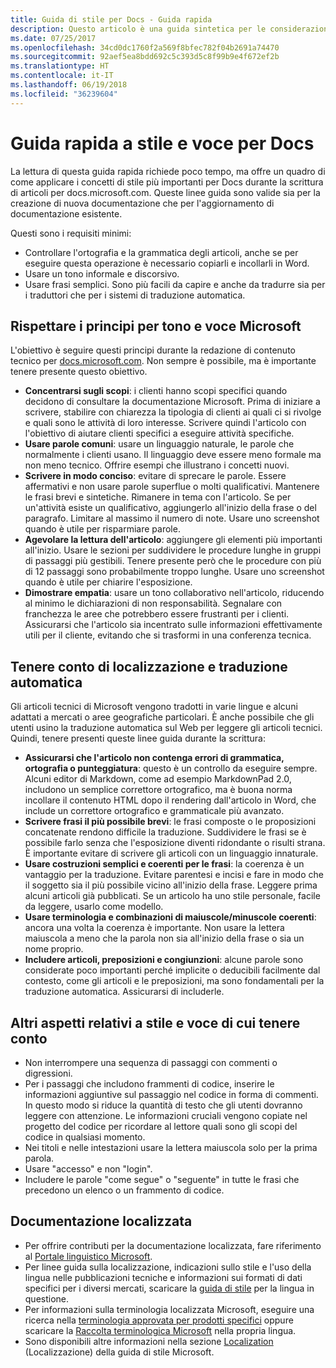 ```yaml
---
title: Guida di stile per Docs - Guida rapida
description: Questo articolo è una guida sintetica per le considerazioni sullo stile, che contiene solo gli argomenti fondamentali per iniziare a contribuire a docs.microsoft.com.
ms.date: 07/25/2017
ms.openlocfilehash: 34cd0dc1760f2a569f8bfec782f04b2691a74470
ms.sourcegitcommit: 92aef5ea8bdd692c5c393d5c8f99b9e4f672ef2b
ms.translationtype: HT
ms.contentlocale: it-IT
ms.lasthandoff: 06/19/2018
ms.locfileid: "36239604"
---
```

# <a name="docs-style-and-voice-quick-start"></a>Guida rapida a stile e voce per Docs

La lettura di questa guida rapida richiede poco tempo, ma offre un quadro di come applicare i concetti di stile più importanti per Docs durante la scrittura di articoli per docs.microsoft.com. Queste linee guida sono valide sia per la creazione di nuova documentazione che per l'aggiornamento di documentazione esistente.

Questi sono i requisiti minimi:

- Controllare l'ortografia e la grammatica degli articoli, anche se per eseguire questa operazione è necessario copiarli e incollarli in Word.
- Usare un tono informale e discorsivo.
- Usare frasi semplici. Sono più facili da capire e anche da tradurre sia per i traduttori che per i sistemi di traduzione automatica.

## <a name="use-the-microsoft-voice-principles"></a>Rispettare i principi per tono e voce Microsoft

L'obiettivo è seguire questi principi durante la redazione di contenuto tecnico per [docs.microsoft.com](https://docs.microsoft.com). Non sempre è possibile, ma è importante tenere presente questo obiettivo.

- **Concentrarsi sugli scopi**: i clienti hanno scopi specifici quando decidono di consultare la documentazione Microsoft. Prima di iniziare a scrivere, stabilire con chiarezza la tipologia di clienti ai quali ci si rivolge e quali sono le attività di loro interesse. Scrivere quindi l'articolo con l'obiettivo di aiutare clienti specifici a eseguire attività specifiche.
- **Usare parole comuni**: usare un linguaggio naturale, le parole che normalmente i clienti usano. Il linguaggio deve essere meno formale ma non meno tecnico. Offrire esempi che illustrano i concetti nuovi.
- **Scrivere in modo conciso**: evitare di sprecare le parole. Essere affermativi e non usare parole superflue o molti qualificativi. Mantenere le frasi brevi e sintetiche. Rimanere in tema con l'articolo. Se per un'attività esiste un qualificativo, aggiungerlo all'inizio della frase o del paragrafo. Limitare al massimo il numero di note. Usare uno screenshot quando è utile per risparmiare parole.
- **Agevolare la lettura dell'articolo**: aggiungere gli elementi più importanti all'inizio. Usare le sezioni per suddividere le procedure lunghe in gruppi di passaggi più gestibili. Tenere presente però che le procedure con più di 12 passaggi sono probabilmente troppo lunghe. Usare uno screenshot quando è utile per chiarire l'esposizione.
- **Dimostrare empatia**: usare un tono collaborativo nell'articolo, riducendo al minimo le dichiarazioni di non responsabilità. Segnalare con franchezza le aree che potrebbero essere frustranti per i clienti. Assicurarsi che l'articolo sia incentrato sulle informazioni effettivamente utili per il cliente, evitando che si trasformi in una conferenza tecnica.

## <a name="consider-localization-and-machine-translation"></a>Tenere conto di localizzazione e traduzione automatica

Gli articoli tecnici di Microsoft vengono tradotti in varie lingue e alcuni adattati a mercati o aree geografiche particolari. È anche possibile che gli utenti usino la traduzione automatica sul Web per leggere gli articoli tecnici. Quindi, tenere presenti queste linee guida durante la scrittura:

- **Assicurarsi che l'articolo non contenga errori di grammatica, ortografia o punteggiatura**: questo è un controllo da eseguire sempre. Alcuni editor di Markdown, come ad esempio MarkdownPad 2.0, includono un semplice correttore ortografico, ma è buona norma incollare il contenuto HTML dopo il rendering dall'articolo in Word, che include un correttore ortografico e grammaticale più avanzato.
- **Scrivere frasi il più possibile brevi**: le frasi composte o le proposizioni concatenate rendono difficile la traduzione. Suddividere le frasi se è possibile farlo senza che l'esposizione diventi ridondante o risulti strana. È importante evitare di scrivere gli articoli con un linguaggio innaturale.
- **Usare costruzioni semplici e coerenti per le frasi**: la coerenza è un vantaggio per la traduzione. Evitare parentesi e incisi e fare in modo che il soggetto sia il più possibile vicino all'inizio della frase. Leggere prima alcuni articoli già pubblicati. Se un articolo ha uno stile personale, facile da leggere, usarlo come modello.
- **Usare terminologia e combinazioni di maiuscole/minuscole coerenti**: ancora una volta la coerenza è importante. Non usare la lettera maiuscola a meno che la parola non sia all'inizio della frase o sia un nome proprio.
- **Includere articoli, preposizioni e congiunzioni**: alcune parole sono considerate poco importanti perché implicite o deducibili facilmente dal contesto, come gli articoli e le preposizioni, ma sono fondamentali per la traduzione automatica. Assicurarsi di includerle.

## <a name="other-style-and-voice-issues-to-watch-for"></a>Altri aspetti relativi a stile e voce di cui tenere conto

- Non interrompere una sequenza di passaggi con commenti o digressioni.
- Per i passaggi che includono frammenti di codice, inserire le informazioni aggiuntive sul passaggio nel codice in forma di commenti. In questo modo si riduce la quantità di testo che gli utenti dovranno leggere con attenzione. Le informazioni cruciali vengono copiate nel progetto del codice per ricordare al lettore quali sono gli scopi del codice in qualsiasi momento.
- Nei titoli e nelle intestazioni usare la lettera maiuscola solo per la prima parola.
- Usare "accesso" e non "login".
- Includere le parole "come segue" o "seguente" in tutte le frasi che precedono un elenco o un frammento di codice.

## <a name="localized-documentation"></a>Documentazione localizzata

- Per offrire contributi per la documentazione localizzata, fare riferimento al [Portale linguistico Microsoft](https://www.microsoft.com/Language/Default.aspx).
- Per linee guida sulla localizzazione, indicazioni sullo stile e l'uso della lingua nelle pubblicazioni tecniche e informazioni sui formati di dati specifici per i diversi mercati, scaricare la [guida di stile](https://www.microsoft.com/Language/StyleGuides) per la lingua in questione.
- Per informazioni sulla terminologia localizzata Microsoft, eseguire una ricerca nella [terminologia approvata per prodotti specifici](https://www.microsoft.com/Language/Default.aspx) oppure scaricare la [Raccolta terminologica Microsoft](https://www.microsoft.com/Language/Terminology.aspx) nella propria lingua.
- Sono disponibili altre informazioni nella sezione [Localization](https://docs.microsoft.com/style-guide/global-communications/) (Localizzazione) della guida di stile Microsoft.

